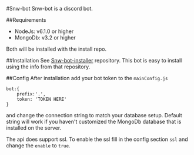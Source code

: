 #Snw-bot
Snw-bot is a discord bot.

##Requirements
 - NodeJs: v6.1.0 or higher
 - MongoDb: v3.2 or higher
 
 Both will be installed with the install repo.

##Installation
See [Snw-bot-installer](https://github.com/snekw/snw-bot-installer) repository.
This bot is easy to install using the info from that repository.

##Config
After installation add your bot token to the `mainConfig.js`
    
    bot:{
        prefix:'.',
        token: 'TOKEN HERE'    
    }
    
and change the connection string to match your database setup. 
Default string will work if you haven't customized the MongoDb database that is installed on the server.

The api does support ssl. To enable the ssl fill in the config section `ssl` and change the `enable` to `true`.